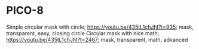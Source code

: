 # PICO-8

Simple circular mask with circle; https://youtu.be/435tL1chJhI?t=935; mask, transparent, easy, closing circle
Circular mask with nice math; https://youtu.be/435tL1chJhI?t=2467; mask, transparent, math, advanced
